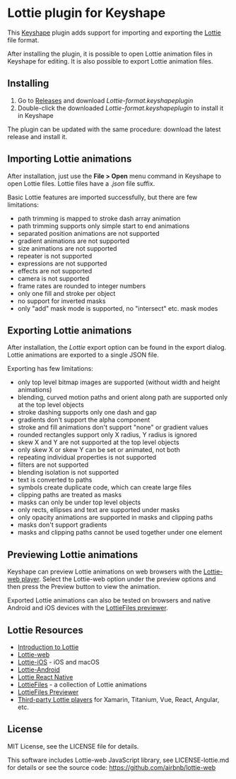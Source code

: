 
# Lottie plugin for Keyshape

This [Keyshape](https://www.keyshapeapp.com) plugin adds support for importing and exporting
the [Lottie](https://airbnb.design/lottie/) file format.

After installing the plugin, it is possible to open Lottie animation files in Keyshape
for editing. It is also possible to export Lottie animation files.

## Installing

1. Go to [Releases](https://github.com/Pixofield/keyshape-lottie-format/releases)
   and download _Lottie-format.keyshapeplugin_
2. Double-click the downloaded _Lottie-format.keyshapeplugin_ to install it in Keyshape

The plugin can be updated with the same procedure: download the latest release and install it.

## Importing Lottie animations

After installation, just use the **File > Open** menu command in Keyshape to open Lottie
files. Lottie files have a _.json_ file suffix.

Basic Lottie features are imported successfully, but there are few limitations:

 * path trimming is mapped to stroke dash array animation
 * path trimming supports only simple start to end animations
 * separated position animations are not supported
 * gradient animations are not supported
 * size animations are not supported
 * repeater is not supported
 * expressions are not supported
 * effects are not supported
 * camera is not supported
 * frame rates are rounded to integer numbers
 * only one fill and stroke per object
 * no support for inverted masks
 * only "add" mask mode is supported, no "intersect" etc. mask modes

## Exporting Lottie animations

After installation, the _Lottie_ export option can be found in the export dialog.
Lottie animations are exported to a single JSON file.

Exporting has few limitations:

 * only top level bitmap images are supported (without width and height animations)
 * blending, curved motion paths and orient along path are supported only at the top level objects
 * stroke dashing supports only one dash and gap
 * gradients don't support the alpha component
 * stroke and fill animations don't support "none" or gradient values
 * rounded rectangles support only X radius, Y radius is ignored
 * skew X and Y are not supported at the top level objects
 * only skew X or skew Y can be set or animated, not both
 * repeating individual properties is not supported
 * filters are not supported
 * blending isolation is not supported
 * text is converted to paths
 * symbols create duplicate code, which can create large files
 * clipping paths are treated as masks
 * masks can only be under top level objects
 * only rects, ellipses and text are supported under masks
 * only opacity animations are supported in masks and clipping paths
 * masks don't support gradients
 * masks and clipping paths cannot be used together under one element

## Previewing Lottie animations

Keyshape can preview Lottie animations on web browsers with the
[Lottie-web player](https://github.com/airbnb/lottie-web). Select
the Lottie-web option under the preview options and then press
the Preview button to view the animation.

Exported Lottie animations can also be tested on browsers and native Android and iOS
devices with the [LottieFiles previewer](https://www.lottiefiles.com/preview).

## Lottie Resources

 * [Introduction to Lottie](https://airbnb.design/lottie/)
 * [Lottie-web](https://github.com/airbnb/lottie-web)
 * [Lottie-iOS](https://github.com/airbnb/lottie-ios) - iOS and macOS
 * [Lottie-Android](https://github.com/airbnb/lottie-android)
 * [Lottie React Native](https://github.com/airbnb/lottie-react-native)
 * [LottieFiles](https://www.lottiefiles.com) - a collection of Lottie animations
 * [LottieFiles Previewer](https://www.lottiefiles.com/preview)
 * [Third-party Lottie players](http://airbnb.io/lottie/other-platforms.html) for Xamarin, Titanium, Vue, React, Angular, etc.

## License

MIT License, see the LICENSE file for details.

This software includes Lottie-web JavaScript library, see LICENSE-lottie.md for details or
see the source code: https://github.com/airbnb/lottie-web

